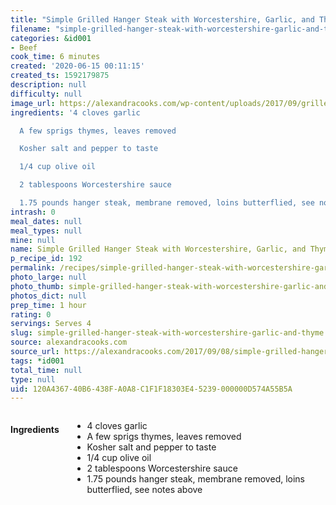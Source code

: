 ```yaml
---
title: "Simple Grilled Hanger Steak with Worcestershire, Garlic, and Thyme"
filename: "simple-grilled-hanger-steak-with-worcestershire-garlic-and-thyme"
categories: &id001
- Beef
cook_time: 6 minutes
created: '2020-06-15 00:11:15'
created_ts: 1592179875
description: null
difficulty: null
image_url: https://alexandracooks.com/wp-content/uploads/2017/09/grilledsteakvertical680.jpg
ingredients: '4 cloves garlic

  A few sprigs thymes, leaves removed

  Kosher salt and pepper to taste

  1/4 cup olive oil

  2 tablespoons Worcestershire sauce

  1.75 pounds hanger steak, membrane removed, loins butterflied, see notes above'
intrash: 0
meal_dates: null
meal_types: null
mine: null
name: Simple Grilled Hanger Steak with Worcestershire, Garlic, and Thyme
p_recipe_id: 192
permalink: /recipes/simple-grilled-hanger-steak-with-worcestershire-garlic-and-thyme
photo_large: null
photo_thumb: simple-grilled-hanger-steak-with-worcestershire-garlic-and-thyme-thumb.jpg
photos_dict: null
prep_time: 1 hour
rating: 0
servings: Serves 4
slug: simple-grilled-hanger-steak-with-worcestershire-garlic-and-thyme
source: alexandracooks.com
source_url: https://alexandracooks.com/2017/09/08/simple-grilled-hanger-steak-worcestershire-garlic-thyme/
tags: *id001
total_time: null
type: null
uid: 120A4367-40B6-438F-A0A8-C1F1F18303E4-5239-000000D574A55B5A
---
```

<div class="large-8 medium-7 columns" id="writeup">	</div><!-- #writeup -->
</div><!-- #row-one -->
<div class="row" id="row-two">	<div class="medium-4 small-5 columns" id="ingredients"><h4>Ingredients</h4><div class="box box-ingredients content"><ul>
<li>4 cloves garlic</li>
<li>A few sprigs thymes, leaves removed</li>
<li>Kosher salt and pepper to taste</li>
<li>1/4 cup olive oil</li>
<li>2 tablespoons Worcestershire sauce</li>
<li>1.75 pounds hanger steak, membrane removed, loins butterflied, see notes above</li>
</ul>
</div>	</div>	<div class="medium-6 small-7 columns" id="directions">	</div>